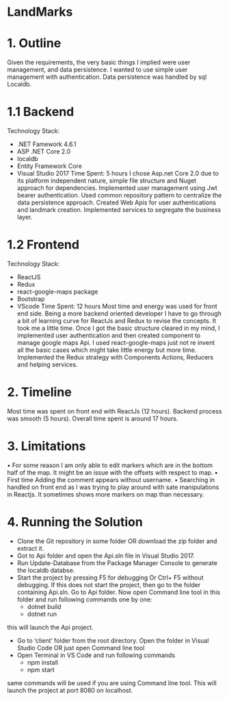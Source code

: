 # LandMarks
# 1.	Outline

Given the requirements, the very basic things I implied were user management, and data persistence. I wanted to use simple user management with authentication. Data persistence was handled by  sql Localdb.
# 1.1 Backend
Technology Stack: 
* .NET Famework 4.6.1
*	ASP .NET Core 2.0
*	localdb
*	Entity Framework Core
*	Visual Studio 2017
Time Spent: 5 hours
I chose Asp.net Core 2.0 due to its platform independent nature, simple file structure and Nuget approach for dependencies.
Implemented user management using Jwt bearer authentication. Used common repository pattern to centralize the data persistence approach. Created Web Apis for user authentications and landmark creation. Implemented services to segregate the business layer.
# 1.2 Frontend
Technology Stack:
*	ReactJS
*	Redux
*	react-google-maps package
*	Bootstrap
*	VScode
Time Spent: 12 hours
Most time and energy was used for front end side. Being a more backend oriented developer I have to go through a bit of learning curve for ReactJs and Redux to revise the concepts. It took me a little time.
Once I got the basic structure cleared in my mind, I implemented user authentication and then created component to manage google maps Api. I used react-google-maps just not re invent all the basic cases which might take little energy but more time. Implemented the Redux strategy with Components Actions, Reducers and helping services.

# 2.	Timeline
Most time was spent on front end with ReactJs (12 hours). Backend process was smooth (5 hours). Overall time spent is around 17 hours.

# 3.	Limitations
•	For some reason I am only able to edit markers which are in the bottom half of the map. It might be an issue with the offsets with respect to map.
•	First time Adding the comment appears without username. 
•	Searching in handled on front end as I was trying to play around with sate manipulations in Reactjs. It sometimes shows more markers on map than necessary.

# 4.	Running the Solution
*	Clone the Git repository in some folder OR download the zip folder and extract it.
*	Got to Api folder and open the Api.sln file in Visual Studio 2017.
*	Run Update-Database from the Package Manager Console to generate the localdb databse.
*	Start the project by pressing F5 for debugging Or Ctrl+ F5 without debugging. If this does not start the project, then go to the folder containing Api.sln. Go to Api folder. Now open Command line tool in this folder and run following commands one by one:
    *	dotnet build
    *	dotnet run
    
  this will launch the Api project.
*	Go to ‘client’ folder from the root directory. Open the folder in Visual Studio Code OR just open Command line tool
*	Open Terminal in VS Code and run following commands
    *	npm install
    *	npm start
    
  same commands will be used if you are using Command line tool. This will launch the project at port 8080 on localhost.  
  
